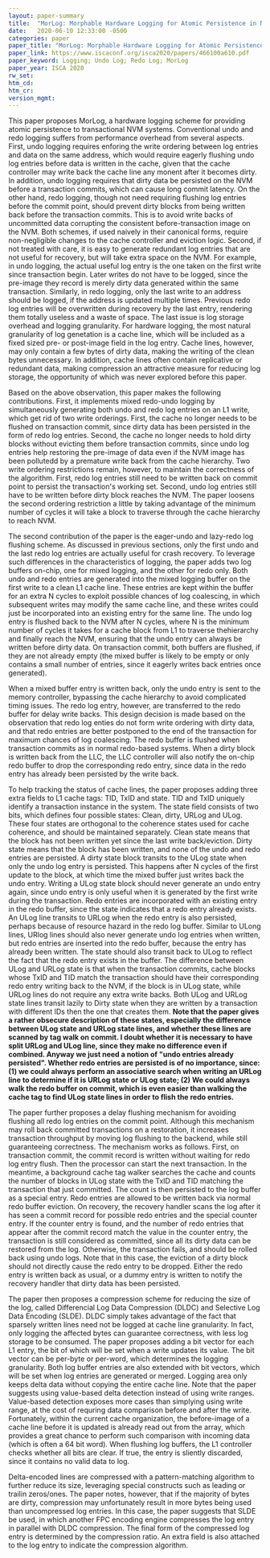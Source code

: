```yaml
---
layout: paper-summary
title:  "MorLog: Morphable Hardware Logging for Atomic Persistence in Non-Volatile Main Memory"
date:   2020-06-10 12:33:00 -0500
categories: paper
paper_title: "MorLog: Morphable Hardware Logging for Atomic Persistence in Non-Volatile Main Memory"
paper_link: https://www.iscaconf.org/isca2020/papers/466100a610.pdf
paper_keyword: Logging; Undo Log; Redo Log; MorLog
paper_year: ISCA 2020
rw_set:
htm_cd:
htm_cr:
version_mgmt:
---
```


This paper proposes MorLog, a hardware logging scheme for providing atomic persistence to transactional NVM systems. 
Conventional undo and redo logging suffers from performance overhead from several aspects. First, undo logging requires 
enforing the write ordering between log entries and data on the same address, which would require eagerly flushing undo 
log entries before data is written in the cache, given that the cache controller may write back the cache line any monent 
after it becomes dirty. In addition, undo logging requires that dirty data be persisted on the NVM before a transaction 
commits, which can cause long commit latency. On the other hand, redo logging, though not need requiring flushing log 
entries before the commit point, should prevent dirty blocks from being written back before the transaction commits.
This is to avoid write backs of uncommitted data corrupting the consistent before-transaction image on the NVM.
Both schemes, if used naively in their canonical forms, require non-negligible changes to the cache controller and eviction
logic. Second, if not treated with care, it is easy to generate redundant log entries that are not useful for recovery,
but will take extra space on the NVM. For example, in undo logging, the actual useful log entry is the one taken on the 
first write since transaction begin. Later writes do not have to be logged, since the pre-image they record is merely
dirty data generated within the same transaction. Similarly, in redo logging, only the last write to an address should
be logged, if the address is updated multiple times. Previous redo log entries will be overwritten during recovery by
the last entry, rendering them totally useless and a waste of space. The last issue is log storage overhead and logging
granularity. For hardware logging, the most natural granularity of log genetation is a cache line, which will be included
as a fixed sized pre- or post-image field in the log entry. Cache lines, however, may only contain a few bytes of dirty 
data, making the writing of the clean bytes unnecessary. In addition, cache lines often contain replicative or redundant
data, making compression an attractive measure for reducing log storage, the opportunity of which was never explored 
before this paper.

Based on the above observation, this paper makes the following contributions. First, it implements mixed redo-undo 
logging by simultaneously generating both undo and redo log entries on an L1 write, which get rid of two write orderings. 
First, the cache no longer needs to be flushed on transaction commit, since dirty data has been persisted in the form
of redo log entries. Second, the cache no longer needs to hold dirty blocks without evicting them before transaction
commits, since undo log entries help restoring the pre-image of data even if the NVM image has been pollutedd by a
premature write back from the cache hierarchy. Two write ordering restrictions remain, however, to maintain the 
correctness of the algorithm. First, redo log entries still need to be written back on commit point to persist the 
transaction's working set. Second, undo log entries still have to be written before dirty block reaches the NVM.
The paper loosens the second ordering restriction a little by taking advantage of the minimum number of cycles it will 
take a block to traverse through the cache hierarchy to reach NVM.

The second contribution of the paper is the eager-undo and lazy-redo log flushing scheme. As discussed in previous 
sections, only the first undo and the last redo log entries are actually useful for crash recovery. To leverage such
differences in the characteristics of logging, the paper adds two log buffers on-chip, one for mixed logging, and 
the other for redo only. Both undo and redo entries are generated into the mixed logging buffer on the first write to 
a clean L1 cache line. These entries are kept within the buffer for an extra N cycles to exploit possible chances
of log coalescing, in which subsequent writes may modify the same cache line, and these writes could just be incorporated
into an existing entry for the same line. The undo log entry is flushed back to the NVM after N cycles, where N is the 
minimum number of cycles it takes for a cache block from L1 to traverse thehierarchy and finally reach the NVM,
ensuring that the undo entry can always be written before dirty data.
On transaction commit, both buffers are flushed, if they are not already empty (the mixed buffer is likely to be empty
or only contains a small number of entries, since it eagerly writes back entries once generated).

When a mixed buffer entry is written back, only the undo entry is sent to the memory controller, bypassing the cache 
hierarchy to avoid complicated timing issues. The redo log entry, however, are transferred to the redo buffer for 
delay write backs.
This design decision is made based on the observation that redo log enties do not form write ordering with dirty data,
and that redo entries are better postponed to the end of the transaction for maximum chances of log coalescing.
The redo buffer is flushed when transaction commits as in normal redo-based systems.
When a dirty block is written back from the LLC, the LLC controller will also notify the on-chip redo buffer to drop
the corresponding redo entry, since data in the redo entry has already been persisted by the write back.

To help tracking the status of cache lines, the paper proposes adding three extra fields to L1 cache tags: TID, TxID
and state. TID and TxID uniquely identify a transaction instance in the system. The state field consists of two bits,
which defines four possible states: Clean, dirty, URLog and ULog. These four states are orthogonal to the coherence
states used for cache coherence, and should be maintained separately. Clean state means that the block has not been written
yet since the last write back/eviction. Dirty state means that the block has been written, and none of the undo and redo 
entries are persisted. A dirty state block transits to the ULog state when only the undo log entry is persisted. This 
happens after N cycles of the first update to the block, at which time the mixed buffer just writes back the undo entry.
Writing a ULog state block should never generate an undo entry again, since undo entry is only useful when it is 
generated by the first write during the transaction. Redo entries are incorporated with an existing entry in the redo buffer,
since the state indicates that a redo entry already exists. An ULog line transits to URLog when the redo entry is also 
persisted, perhaps because of resource hazard in the redo log buffer. Similar to ULong lines, URlog lines should also 
never generate undo log entries when written, but redo entries are inserted into the redo buffer, because the entry has
already been written. The state should also transit back to ULog to reflect the fact that the redo entry exists in the buffer.
The difference between ULog and URLog state is that when the transaction commits, cache blocks
whose TxID and TID match the transaction should have their corresponding redo entry writing back to the NVM, if the block 
is in ULog state, while URLog lines do not require any extra write backs. 
Both ULog and URLog state lines transit lazily to Dirty state when they are written by a transaction with different IDs
then the one that creates them.
**Note that the paper gives a rather obsecure description of these states, especially the difference between ULog state 
and URLog state lines, and whether these lines are scanned by tag walk on commit. 
I doubt whether it is necessary to have split URLog and ULog line, since they make no difference even if combined.
Anyway we just need a notion of "undo entries already persisted". Whether redo entries are persisted is of no importance,
since: (1) we could always perform an associative search when writing an URLog line to determine if it is URLog state or 
ULog state; (2) We could always walk the redo buffer on commit, which is even easier than walking the cache tag
to find ULog state lines in order to flish the redo entries.**

The paper further proposes a delay flushing mechanism for avoiding flushing all redo log entries on the commit point. 
Although this mechanism may roll back committed transactions on a restoration, it increases transaction throughput by 
moving log flushing to the backend, while still guaranteeing correctness. The mechanism works as follows. First, on
transaction commit, the commit record is written without waiting for redo log entry flush. Then the processor can start
the next transaction. In the meantime, a background cache tag walker searches the cache and counts the number of blocks
in ULog state with the TxID and TID matching the transaction that just committed. The count is then persisted to the log 
buffer as a special entry. Redo entries are allowed to be written back via normal redo buffer eviction. On recovery, the 
recovery handler scans the log after it has seen a commit record for possible redo entries and the special counter entry.
If the counter entry is found, and the number of redo entries that appear after the commit record match the value in
the counter entry, the transaction is still considered as committed, since all its dirty data can be restored from
the log. Otherwise, the transaction fails, and should be rolled back using undo logs.
Note that in this case, the eviction of a dirty block should not directly cause the redo entry to be dropped. Either 
the redo entry is written back as usual, or a dummy entry is written to notify the recovery handler that dirty
data has been persisted.

The paper then proposes a compression scheme for reducing the size of the log, called Differencial Log Data Compression 
(DLDC) and Selective Log Data Encoding (SLDE). DLDC simply takes advantage of the fact that sparsely written lines need
not be logged at cache line granularity. In fact, only logging the affected bytes can guarantee correctness, with less
log storage to be consumed. The paper proposes adding a bit vector for each L1 entry, the bit of which will be set when
a write updates its value. The bit vector can be per-byte or per-word, which determines the logging granularity.
Both log buffer entries are also extended with bit vectors, which will be set when log entries are generated or 
merged. Logging area only keeps delta data without copying the entire cache line.
Note that the paper suggests using value-based delta detection instead of using write ranges. Value-based detection
exposes more cases than simplying using write range, at the cost of requring data comparison before and after the 
write. Fortunately, within the current cache organization, the before-image of a cache line before it is updated
is already read out from the array, which provides a great chance to perform such comparison with incoming data 
(which is often a 64 bit word).
When flushing log buffers, the L1 controller checks whether all bits are clear. If true, the entry is sliently discarded,
since it contains no valid data to log.

Delta-encoded lines are compressed with a pattern-matching algorithm to further reduce its size, leveraging special
constructs such as leading or trailin zeros/ones. The paper notes, however, that if the majority of bytes are dirty,
compression may unfortunately result in more bytes being used than uncompressed log entries. In this case, the paper
suggests that SLDE be used, in which another FPC encoding engine compresses the log entry in parallel with DLDC
compression. 
The final form of the compressed log entry is determined by the compression ratio. An extra field is also attached to 
the log entry to indicate the compression algorithm.
